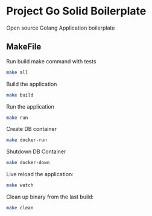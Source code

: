 # Project Go Solid Boilerplate

Open source Golang Application boilerplate


## MakeFile

Run build make command with tests
```bash
make all
```

Build the application
```bash
make build
```

Run the application
```bash
make run
```
Create DB container
```bash
make docker-run
```

Shutdown DB Container
```bash
make docker-down
```

Live reload the application:
```bash
make watch
```

Clean up binary from the last build:
```bash
make clean
```

